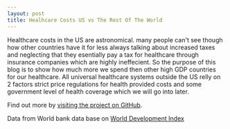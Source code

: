 ```yaml
---
layout: post
title: Healhcare Costs US vs The Rest Of The World
---
```


Healthcare costs in the US are astronomical.  many people can't see though how other countries have it for less always talking about increased taxes and neglecting that they esentially pay a tax for healthcare through insurance companies which are highly ineffecient.  So the purpose of this blog is to show how much more we spend then other high GDP countries for our healthcare.  All universal healthcare systems outside the US relly on 2 factors strict price regulations for health provided costs and some government level of health  coverage which we will go into later.

Find out more by [visiting the project on GitHub](https://indrejue.github.io/healthcare).

Data from World bank data base on [World Development Index](http://datatopics.worldbank.org/world-development-indicators/#archives)
